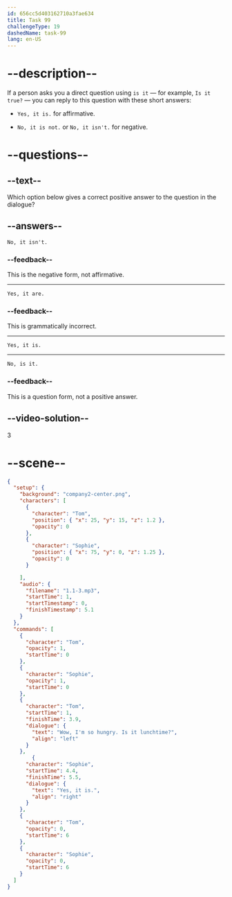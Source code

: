 ```yaml
---
id: 656cc5d403162710a3fae634
title: Task 99
challengeType: 19
dashedName: task-99
lang: en-US
---
```


<!--
AUDIO REFERENCE:
Tom: Wow, I'm so hungry. Is it lunchtime?
Sophie: Yes, it is.
-->

# --description--

If a person asks you a direct question using `is it` — for example, `Is it true?` — you can reply to this question with these short answers:

- `Yes, it is.` for affirmative.

- `No, it is not.` or `No, it isn't.` for negative.

# --questions--

## --text--

Which option below gives a correct positive answer to the question in the dialogue?

## --answers--

`No, it isn't.`

### --feedback--

This is the negative form, not affirmative.

---

`Yes, it are.`

### --feedback--

This is grammatically incorrect.

---

`Yes, it is.`

---

`No, is it.`

### --feedback--

This is a question form, not a positive answer.

## --video-solution--

3

# --scene--

```json
{
  "setup": {
    "background": "company2-center.png",
    "characters": [
      {
        "character": "Tom",
        "position": { "x": 25, "y": 15, "z": 1.2 },
        "opacity": 0
      },
      {
        "character": "Sophie",
        "position": { "x": 75, "y": 0, "z": 1.25 },
        "opacity": 0
      }

    ],
    "audio": {
      "filename": "1.1-3.mp3",
      "startTime": 1,
      "startTimestamp": 0,
      "finishTimestamp": 5.1
    }
  },
  "commands": [
    {
      "character": "Tom",
      "opacity": 1,
      "startTime": 0
    },
    {
      "character": "Sophie",
      "opacity": 1,
      "startTime": 0
    },
    {
      "character": "Tom",
      "startTime": 1,
      "finishTime": 3.9,
      "dialogue": {
        "text": "Wow, I'm so hungry. Is it lunchtime?",
        "align": "left"
      }
    },
        {
      "character": "Sophie",
      "startTime": 4.4,
      "finishTime": 5.5,
      "dialogue": {
        "text": "Yes, it is.",
        "align": "right"
      }
    },
    {
      "character": "Tom",
      "opacity": 0,
      "startTime": 6
    },
    {
      "character": "Sophie",
      "opacity": 0,
      "startTime": 6
    }
  ]
}
```
